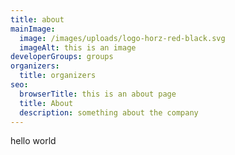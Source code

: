 ```yaml
---
title: about
mainImage:
  image: /images/uploads/logo-horz-red-black.svg
  imageAlt: this is an image
developerGroups: groups
organizers:
  title: organizers
seo:
  browserTitle: this is an about page
  title: About
  description: something about the company
---
```

hello world